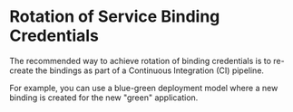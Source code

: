 <!-- loioc5ce03ad4a4d4f739ac262144bfd1e99 -->

# Rotation of Service Binding Credentials

The recommended way to achieve rotation of binding credentials is to re-create the bindings as part of a Continuous Integration \(CI\) pipeline.



For example, you can use a blue-green deployment model where a new binding is created for the new "green" application.

